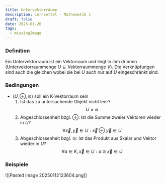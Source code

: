 ```yaml
---
title: Untervektorräume
description: Lernzettel - Mathematik 1
draft: false
date: 2025-01-20
tags:
  - missingImage
---
```

### Definition
Ein Untervektorraum ist ein Vektorraum und liegt in ihm drinnen ($\text{Untervektorraummenge } U \subseteq \text{Vektorraummenge } V$). Die Verknüpfungen sind auch die gleichen wobei sie bei $U$ auch nur auf $U$ eingeschränkt sind.
### Bedingungen
- $(U,\oplus, \odot)$ soll ein K-Vektorraum sein
	1. Ist das zu untersuchende Objekt nicht leer? $$U \not= \emptyset$$
	2. Abgeschlossenheit bzgl. $\oplus$: Ist die Summe zweier Vektoren wieder in $U$?$$\forall \vec x,\vec y\in U:\vec x\oplus\vec y\in U$$
	3. Abgeschlossenheit bzgl. $\odot$: Ist das Produkt aus Skalar und Vektor wieder in $U$?$$\forall a\in K,\vec x\in U:a\odot\vec x\in U$$
### Beispiele
![[Pasted image 20250112123604.png]]
